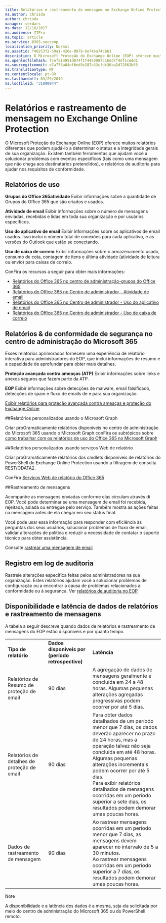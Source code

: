 ```yaml
---
title: Relatórios e rastreamento de mensagem no Exchange Online Protection
ms.author: chrisda
author: chrisda
manager: serdars
ms.date: 12/18/2017
ms.audience: ITPro
ms.topic: article
ms.service: O365-seccomp
localization_priority: Normal
ms.assetid: f40253f2-50a1-426e-9979-be74ba74cb61
description: O Microsoft Proteção do Exchange Online (EOP) oferece muitos relatórios diferentes que podem ajudá-lo a determinar o status e a integridade gerais de sua organização. Existem também ferramentas que ajudam você a solucionar problemas com eventos específicos (tais como uma mensagem que não chega aos destinatários pretendidos), e relatórios de auditoria para ajudar nos requisitos de conformidade. A tabela a seguir descreve os relatórios e as ferramentas de solução de problemas disponíveis para o administradores de EOP.
ms.openlocfilehash: fcefa14991d074f1f4459007c16dd7f4df1cedd1
ms.sourcegitcommit: e7a776a04ef6ed5e287a33cfdc36aa2d72862b55
ms.translationtype: MT
ms.contentlocale: pt-BR
ms.lasthandoff: 03/29/2019
ms.locfileid: "31000944"
---
```

# <a name="reporting-and-message-trace-in-exchange-online-protection"></a>Relatórios e rastreamento de mensagem no Exchange Online Protection

O Microsoft Proteção do Exchange Online (EOP) oferece muitos relatórios diferentes que podem ajudá-lo a determinar o status e a integridade gerais de sua organização. Existem também ferramentas que ajudam você a solucionar problemas com eventos específicos (tais como uma mensagem que não chega aos destinatários pretendidos), e relatórios de auditoria para ajudar nos requisitos de conformidade. 

## <a name="usage-reports"></a>Relatórios de uso

**Grupos do Office 365atividade** Exibir informações sobre a quantidade de Grupos do Office 365 que são criados e usados.  

**Atividade de email** Exibir informações sobre o número de mensagens enviadas, recebidas e lidas em toda sua organização e por usuários específicos.  

**Uso do aplicativo de email** Exibir informações sobre os aplicativos de email usados. Isso inclui o número total de conexões para cada aplicativo, e as versões do Outlook que estão se conectando.  

**Uso de caixa de correio** Exibir informações sobre o armazenamento usado, consumo de cota, contagem de itens e última atividade (atividade de leitura ou envio) para caixas de correio.

ConFira os recursos a seguir para obter mais informações:

- [Relatórios do Office 365 no centro de administração-grupos do Office 365](https://go.microsoft.com/fwlink/p/?linkid=861610) 
- [Relatórios do Office 365 no Centro de administrador - Atividade de email](https://go.microsoft.com/fwlink/p/?linkid=859706) 
- [Relatórios do Office 365 no Centro de administrador - Uso do aplicativo de email](https://go.microsoft.com/fwlink/p/?linkid=859707)
- [Relatórios do Office 365 no Centro de administrador - Uso de caixa de correio](https://go.microsoft.com/fwlink/p/?linkid=859708)

## <a name="security-amp-compliance-reports-in-the-microsoft-365-admin-center"></a>Relatórios &amp; de conformidade de segurança no centro de administração do Microsoft 365

Esses relatórios aprimorados fornecem uma experiência de relatório interativa para administradores do EOP, que inclui informações de resumo e a capacidade de aprofundar para obter mais detalhes.  

**Proteção avançada contra ameaças (ATP)** Exibir informações sobre links e anexos seguros que fazem parte da ATP.  

**EOP** Exibir informações sobre detecções de malware, email falsificado, detecções de spam e fluxo de emails de e para sua organização.  

[Exibir relatórios para proteção avançada contra ameaças e proteção do Exchange Online](https://go.microsoft.com/fwlink/p/?linkid=852409) 

##<a name="custom-reports-using-microsoft-graph"></a>Relatórios personalizados usando o Microsoft Graph

Criar proGramaticamente relatórios disponíveis no centro de administração do Microsoft 365 usando o Microsoft Graph conFira os subtópicos sobre [como trabalhar com os relatórios de uso do Office 365 no Microsoft Graph](https://go.microsoft.com/fwlink/p/?linkid=865135) 

##<a name="custom-reports-using-reporting-web-services"></a>Relatórios personalizados usando serviços Web de relatório

Criar proGramaticamente relatórios dos cmdlets disponíveis de relatórios do PowerShell do Exchange Online Protection usando a filtragem de consulta REST/ODATA2.

ConFira [Serviços Web de relatório do Office 365](https://go.microsoft.com/fwlink/p/?LinkId=279926) 

##<a name="message-trace"></a>Rastreamento de mensagens

Acompanhe as mensagens enviadas conforme elas circulam através di EOP. Você pode determinar se uma mensagem de email foi recebida, rejeitada, adiada ou entregue pelo serviço. Também mostra as ações feitas na mensagem antes de ela chegar em seu status final.  

Você pode usar essa informação para responder com eficiência às perguntas dos seus usuários, solucionar problemas de fluxo de email, validar alterações de política e reduzir a necessidade de contatar o suporte técnico para obter assistência.  

Consulte [rastrear uma mensagem de email](http://technet.microsoft.com/library/0c83cde6-5b09-4106-8587-c200cdc59094.aspx) 

## <a name="audit-logging"></a>Registro em log de auditoria

Rastreie alterações específica feitas pelos administradores na sua organização. Estes relatórios ajudam você a solucionar problemas de configuração ou a encontrar a causa de problemas relacionados à conformidade ou à segurança.  Ver [relatórios de auditoria no EOP](auditing-reports-in-eop.md) 


## <a name="reporting-and-message-trace-data-availability-and-latency"></a>Disponibilidade e latência de dados de relatórios e rastreamento de mensagens

A tabela a seguir descreve quando dados de relatórios e rastreamento de mensagens do EOP estão disponíveis e por quanto tempo.
  
||||
|:-----|:-----|:-----|
|**Tipo de relatório** <br/> |**Dados disponíveis por (período retrospectivo)** <br/> |**Latência** <br/> |
|Relatórios de Resumo de proteção de email  <br/> |90 dias  <br/> |A agregação de dados de mensagens geralmente é concluída em 24 a 48 horas. Algumas pequenas alterações agregadas progressivas podem ocorrer por até 5 dias.  <br/> |
|Relatórios de detalhes de proteção de email  <br/> |90 dias  <br/> |Para obter dados detalhados de um período menor que 7 dias, os dados deverão aparecer no prazo de 24 horas, mas a operação talvez não seja concluída em até 48 horas. Algumas pequenas alterações incrementais podem ocorrer por até 5 dias.  <br/> Para exibir relatórios detalhados de mensagens ocorridas em um período superior a sete dias, os resultados podem demorar umas poucas horas.  <br/> |
|Dados de rastreamento de mensagem  <br/> |90 dias  <br/> |Ao rastrear mensagens ocorridas em um período menor que 7 dias, as mensagens devem aparecer no intervalo de 5 a 30 minutos.  <br/> Ao rastrear mensagens ocorridas em um período superior a 7 dias, os resultados podem demorar umas poucas horas.  <br/> |
   
> [!NOTE]
> A disponibilidade e a latência dos dados é a mesma, seja ela solicitada por meio do centro de administração do Microsoft 365 ou do PowerShell remoto. 
  

